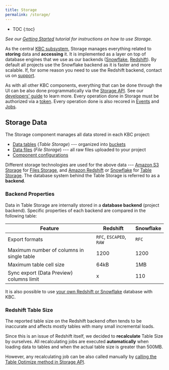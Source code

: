 ```yaml
---
title: Storage
permalink: /storage/
---
```


* TOC
{:toc}

*See our [Getting Started](/tutorial/load/) tutorial for instructions on how to use Storage.*

As the central [KBC subsystem](/overview/), Storage manages everything related to **storing** data and **accessing** it.
It is implemented as a layer on top of database engines that we use as our backends
([Snowflake](http://www.snowflake.net/), [Redshift](https://aws.amazon.com/redshift/)).
By default all projects use the Snowflake backend as it is faster and more scalable. If, for some 
reason you need to use the Redshift backend, contact us on [support](/management/support).

As with all other KBC components, everything that can be done through the UI can be also done programmatically 
via the [Storage API](http://docs.keboola.apiary.io/). 
See our [developers' guide](https://developers.keboola.com/integrate/storage/) to learn more.
Every operation done in Storage must be authorized via a [token](/management/project/tokens/).
Every operation done is also recored in [Events](/management/project/tokens/#token-events) and
[Jobs](/management/jobs/).

## Storage Data
The Storage component manages all data stored in each KBC project:

- [Data tables](/storage/tables/) (*Table Storage*) --- organized into [buckets](/storage/buckets/)
- [Data files](/storage/file-uploads/) (*File Storage*) --- all raw files uploaded to your project
- [Component configurations](/storage/configurations/)

Different storage technologies are used for the above data --- [Amazon S3 Storage](https://aws.amazon.com/s3/) 
for [Files Storage](/storage/file-uploads/), and [Amazon Redshift](https://aws.amazon.com/redshift/) or 
[Snowflake](https://www.snowflake.net/product/) for [Table Storage](/storage/tables/). The database system 
behind the Table Storage is referred to as a **backend**.

### Backend Properties
Data in Table Storage are internally stored in a **database backend** (project backend). Specific properties of 
each backend are compared in the following table:

Feature | Redshift | Snowflake
---------- | ---------- | -------------
Export formats | `RFC`, `ESCAPED`, `RAW`  | `RFC`
Maximum number of columns in single table | 1200 | 1200 |
Maximum table cell size |  64kB | 1MB |
Sync export (Data Preview) columns limit | x | 110 |

It is also possible to use [your own Redshift or Snowflake](/storage/byodb/) database with KBC.

### Redshift Table Size
The reported table size on the Redshift backend often tends to be inaccurate and 
affects mostly tables with many small incremental loads.

Since this is an issue of Redshift itself, we decided to **recalculate** Table Size by ourselves.
All recalculating jobs are executed **automatically** when loading data to tables and 
when the actual table size is greater than 500MB.

However, any recalculating job can be also called manually by [calling the Table 
Optimize method in Storage API](http://docs.keboola.apiary.io/#reference/tables/table-optimize/optimize-table).
